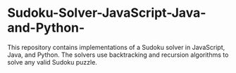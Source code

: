 # Sudoku-Solver-JavaScript-Java-and-Python-
This repository contains implementations of a Sudoku solver in JavaScript, Java, and Python. The solvers use backtracking and recursion algorithms to solve any valid Sudoku puzzle.
